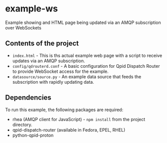 # example-ws
Example showing and HTML page being updated via an AMQP subscription over WebSockets

## Contents of the project

  * `index.html` - This is ths actual example web page with a script to receive updates via an AMQP subscription.
  * `config/qdrouterd.conf` - A basic configuration for Qpid Dispatch Router to provide WebSocket access for the example.
  * `datasource/source.py` - An example data source that feeds the subscription with rapidly updating data.

## Dependencies

To run this example, the following packages are required:

  * rhea (AMQP client for JavaScript) - `npm install` from the project directory.
  * qpid-dispatch-router (available in Fedora, EPEL, RHEL)
  * python-qpid-proton
